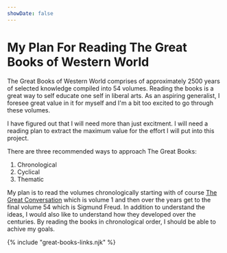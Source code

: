 ```yaml
---
showDate: false
---
```


# My Plan For Reading The Great Books of Western World

The Great Books of Western World comprises of approximately 2500 years of selected knowledge compiled into 54 volumes. Reading the books is a great way to self educate one self in liberal arts. As an aspiring generalist, I foresee great value in it for myself and I'm a bit too excited to go through these volumes. 

I have figured out that I will need more than just excitment. I will need a reading plan to extract the maximum value for the effort I will put into this project. 

There are three recommended ways to approach The Great Books:

1. Chronological
2. Cyclical
3. Thematic

My plan is to read the volumes chronologically starting with of course [The Great Conversation](vol-1-the-great-conversation/index.md) which is volume 1 and then over the years get to the final volume 54 which is Sigmund Freud. In addition to understand the ideas, I would also like to understand how they developed over the centuries. By reading the books in chronological order, I should be able to achive my goals.

{% include "great-books-links.njk" %}

